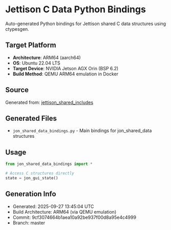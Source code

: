 # Jettison C Data Python Bindings

Auto-generated Python bindings for Jettison shared C data structures using ctypesgen.

## Target Platform
- **Architecture**: ARM64 (aarch64)
- **OS**: Ubuntu 22.04 LTS
- **Target Device**: NVIDIA Jetson AGX Orin (BSP 6.2)
- **Build Method**: QEMU ARM64 emulation in Docker

## Source
Generated from: [jettison_shared_includes](https://github.com/lpportorino/jettison_shared_includes)

## Generated Files
- `jon_shared_data_bindings.py` - Main bindings for jon_shared_data structures

## Usage
```python
from jon_shared_data_bindings import *

# Access C structures directly
state = jon_gui_state()
```

## Generation Info
- Generated: 2025-09-27 13:45:04 UTC
- Build Architecture: ARM64 (via QEMU emulation)
- Commit: 9cf3074664b1aea10a92be937f00d8a95e4c4999
- Branch: master
